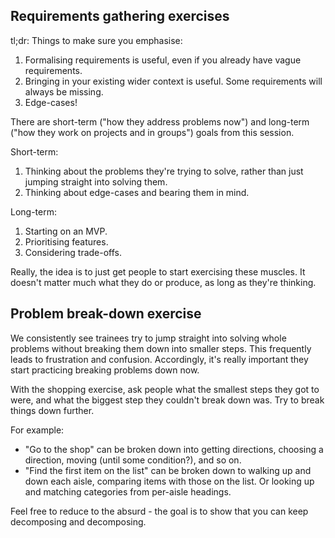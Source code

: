 ## Requirements gathering exercises

tl;dr: Things to make sure you emphasise:
1. Formalising requirements is useful, even if you already have vague requirements.
2. Bringing in your existing wider context is useful. Some requirements will always be missing.
3. Edge-cases!

There are short-term ("how they address problems now") and long-term ("how they work on projects and in groups") goals from this session.

Short-term:
1. Thinking about the problems they're trying to solve, rather than just jumping straight into solving them.
2. Thinking about edge-cases and bearing them in mind.

Long-term:
1. Starting on an MVP.
2. Prioritising features.
3. Considering trade-offs.

Really, the idea is to just get people to start exercising these muscles. It doesn't matter much what they do or produce, as long as they're thinking.

## Problem break-down exercise

We consistently see trainees try to jump straight into solving whole problems without breaking them down into smaller steps. This frequently leads to frustration and confusion. Accordingly, it's really important they start practicing breaking problems down now.

With the shopping exercise, ask people what the smallest steps they got to were, and what the biggest step they couldn't break down was. Try to break things down further.

For example:
* "Go to the shop" can be broken down into getting directions, choosing a direction, moving (until some condition?), and so on.
* "Find the first item on the list" can be broken down to walking up and down each aisle, comparing items with those on the list. Or looking up and matching categories from per-aisle headings.

Feel free to reduce to the absurd - the goal is to show that you can keep decomposing and decomposing.